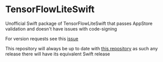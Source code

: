 # TensorFlowLiteSwift

Unofficial Swift package of TensorFlowLiteSwift that passes AppStore validation and doesn't have issues with code-signing

For version requests see this [issue](https://github.com/tareksabry1337/TensorFlowLiteC/issues/1)

This repository will always be up to date with [this repository](https://github.com/tareksabry1337/TensorFlowLiteC) as such any release there will have its equivalent Swift release 
